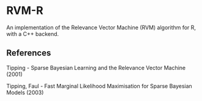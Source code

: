 # RVM-R
An implementation of the Relevance Vector Machine (RVM) algorithm for R, with a C++ backend.

## References
Tipping - Sparse Bayesian Learning and the Relevance Vector Machine (2001)

Tipping, Faul - Fast Marginal Likelihood Maximisation for
Sparse Bayesian Models (2003)
